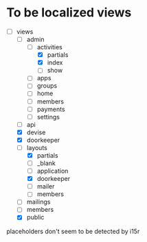 # To be localized views
 - [ ] views
   - [ ] admin
     - [ ] activities
       - [x] partials
       - [x] index
       - [ ] show  
     - [ ] apps
     - [ ] groups
     - [ ] home
     - [ ] members
     - [ ] payments
     - [ ] settings
   - [ ] api
   - [x] devise
   - [x] doorkeeper
   - [ ] layouts
     - [x] partials
     - [ ] _blank
     - [ ] application
     - [x] doorkeeper
     - [ ] mailer
     - [ ] members
   - [ ] mailings
   - [ ] members
   - [x] public
   
placeholders don't seem to be detected by i15r